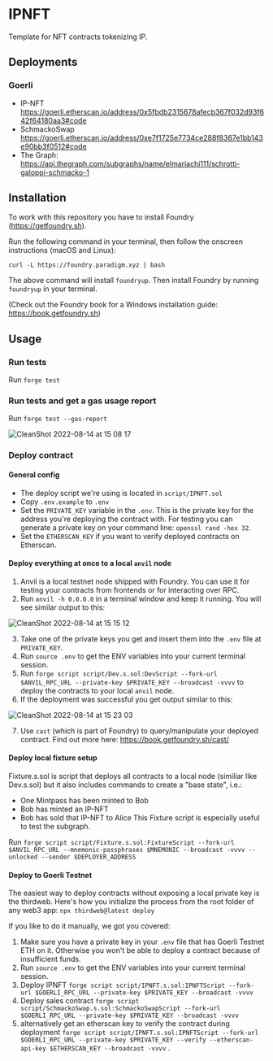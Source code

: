# IPNFT

Template for NFT contracts tokenizing IP.

## Deployments

### Goerli

- IP-NFT <https://goerli.etherscan.io/address/0x5fbdb2315678afecb367f032d93f642f64180aa3#code>
- SchmackoSwap <https://goerli.etherscan.io/address/0xe7f1725e7734ce288f8367e1bb143e90bb3f0512#code>
- The Graph: <https://api.thegraph.com/subgraphs/name/elmariachi111/schrotti-galoppi-schmacko-1>

## Installation

To work with this repository you have to install Foundry (<https://getfoundry.sh>).

Run the following command in your terminal, then follow the onscreen instructions (macOS and Linux):

`curl -L https://foundry.paradigm.xyz | bash`

The above command will install `foundryup`. Then install Foundry by running `foundryup` in your terminal.

(Check out the Foundry book for a Windows installation guide: <https://book.getfoundry.sh>)

## Usage

### Run tests

Run `forge test`

### Run tests and get a gas usage report

Run `forge test --gas-report`

![CleanShot 2022-08-14 at 15 08 17](https://user-images.githubusercontent.com/86414213/184538476-20c8ff24-4714-44bf-a618-f6176cabd03c.png)

### Deploy contract

#### General config

- The deploy script we're using is located in `script/IPNFT.sol`
- Copy `.env.example` to `.env`
- Set the `PRIVATE_KEY` variable in the `.env`. This is the private key for the address you're deploying the contract with. For testing you can generate a private key on your command line: `openssl rand -hex 32`.
- Set the `ETHERSCAN_KEY` if you want to verify deployed contracts on Etherscan.

#### Deploy everything at once to a local `anvil` node

1. Anvil is a local testnet node shipped with Foundry. You can use it for testing your contracts from frontends or for interacting over RPC.
2. Run `anvil -h 0.0.0.0` in a terminal window and keep it running. You will see similar output to this:

![CleanShot 2022-08-14 at 15 15 12](https://user-images.githubusercontent.com/86414213/184538794-d682d4a0-1ffc-4113-a7c5-e9dc6adb8268.png)

3. Take one of the private keys you get and insert them into the `.env` file at `PRIVATE_KEY`.
4. Run `source .env` to get the ENV variables into your current terminal session.
5. Run `forge script script/Dev.s.sol:DevScript --fork-url $ANVIL_RPC_URL --private-key $PRIVATE_KEY --broadcast -vvvv` to deploy the contracts to your local `anvil` node.
6. If the deployment was successful you get output similar to this:

![CleanShot 2022-08-14 at 15 23 03](https://user-images.githubusercontent.com/86414213/184539154-3ddc46d3-4083-4c58-a401-f7a1dce2be7e.png)

7. Use `cast` (which is part of Foundry) to query/manipulate your deployed contract. Find out more here: <https://book.getfoundry.sh/cast/>

#### Deploy local fixture setup

Fixture.s.sol is script that deploys all contracts to a local node (similiar like Dev.s.sol) but it also includes commands to create a "base state", i.e.:

- One Mintpass has been minted to Bob
- Bob has minted an IP-NFT
- Bob has sold that IP-NFT to Alice
This Fixture script is especially useful to test the subgraph.

Run `forge script script/Fixture.s.sol:FixtureScript --fork-url $ANVIL_RPC_URL --mnemonic-passphrases $MNEMONIC --broadcast -vvvv --unlocked --sender $DEPLOYER_ADDRESS`

#### Deploy to Goerli Testnet

The easiest way to deploy contracts without exposing a local private key is the thirdweb. Here's how you initialize the process from the root folder of any web3 app: `npx thirdweb@latest deploy`

If you like to do it manually, we got you covered:

1. Make sure you have a private key in your `.env` file that has Goerli Testnet ETH on it. Otherwise you won't be able to deploy a contract because of insufficient funds.
2. Run `source .env` to get the ENV variables into your current terminal session.
3. Deploy IPNFT `forge script script/IPNFT.s.sol:IPNFTScript --fork-url $GOERLI_RPC_URL --private-key $PRIVATE_KEY --broadcast -vvvv`
4. Deploy sales contract `forge script script/SchmackoSwap.s.sol:SchmackoSwapScript --fork-url $GOERLI_RPC_URL --private-key $PRIVATE_KEY --broadcast -vvvv`
5. alternatively get an etherscan key to verify the contract during deployment `forge script script/IPNFT.s.sol:IPNFTScript --fork-url $GOERLI_RPC_URL --private-key $PRIVATE_KEY --verify --etherscan-api-key $ETHERSCAN_KEY --broadcast -vvvv` .
